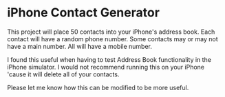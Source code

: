 # iPhone Contact Generator

This project will place 50 contacts into your iPhone's address book. Each contact will have a random phone number. Some contacts may or may not have a main number. All will have a mobile number.

I found this useful when having to test Address Book functionality in the iPhone simulator. I would not recommend running this on your iPhone 'cause it will delete all of your contacts.

Please let me know how this can be modified to be more useful.